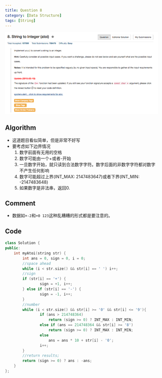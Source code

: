```yaml
---
title: Question 8
category: [Data Structure]
tags: [String]
---
```


![Description](../Assets/Figure/question8.png)

## Algorithm 

- 这道题目看似简单，但是非常不好写
- 要考虑如下边界情况
    1. 数字前面有无用的空格
    2. 数字可能由一个+或者-开始
    3. 一旦数字开始，就只读到合法数字字符。数字后面的非数字字符都对数字不产生任何影响
    4. 数字可能超过上界(INT_MAX: 2147483647)或者下界(INT_MIN: -2147483648)
    5. 如果数字是非法串，返回0.

## Comment

- 数据如`+-2`和`+0 123`这种乱糟糟的形式都是要注意的。

## Code

```c++
class Solution {
public:
    int myAtoi(string str) {
        int ans = 0, sign = 0, i = 0;
        //space ahead
        while (i < str.size() && str[i] == ' ') i++;
        //sign
        if (str[i] == '+') {
                sign = +1, i++;
        } else if (str[i] == '-') {
                sign = -1, i++;
        } 
        //number
        while (i < str.size() && str[i] >= '0' && str[i] <= '9'){
                if (ans > 214748364)
                    return (sign >= 0) ? INT_MAX : INT_MIN;
                else if (ans == 214748364 && str[i] >= '8')
                    return (sign >= 0) ? INT_MAX : INT_MIN;
                else 
                    ans = ans * 10 + str[i] - '0';
                i++;
        } 
        //return results;
        return (sign >= 0) ? ans : -ans;
    }
};
```
